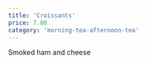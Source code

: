```yaml
---
title: 'Croissants'
price: 7.80
category: 'morning-tea-afternoon-tea'
---
```


Smoked ham and cheese
